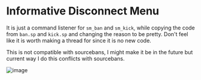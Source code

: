 # Informative Disconnect Menu
It is just a command listener for `sm_ban` and `sm_kick`, while copying the code from `ban.sp` and `kick.sp` and changing the reason to be pretty. Don't feel like it is worth making a thread for since it is no new code.

This is not compatible with sourcebans, I might make it be in the future but current way I do this conflicts with sourcebans.

![image](https://puu.sh/zErR3/35f5239464.png)
